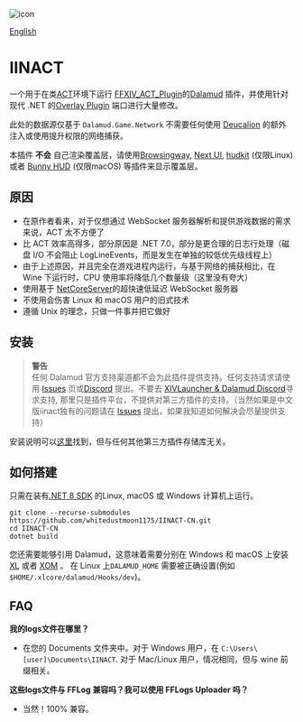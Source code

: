 ![icon](https://github.com/marzent/IINACT/blob/main/images/icon.ico?raw=true)

[English](https://github.com/whitedustmoon1175/IINACT-CN/blob/CN/README-EN.md)

# IINACT

一个用于在类[ACT](https://advancedcombattracker.com/)环境下运行 [FFXIV_ACT_Plugin](https://github.com/ravahn/FFXIV_ACT_Plugin)的[Dalamud](https://github.com/goatcorp/Dalamud) 插件，并使用针对现代 .NET 的[Overlay Plugin](https://github.com/OverlayPlugin/OverlayPlugin) 端口进行大量修改。

此处的数据源仅基于 `Dalamud.Game.Network` 不需要任何使用 [Deucalion](https://github.com/ff14wed/deucalion) 的额外注入或使用提升权限的网络捕获。

本插件 **不会** 自己渲染覆盖层，请使用[Browsingway](https://github.com/Styr1x/Browsingway), [Next UI](https://github.com/kaminaris/Next-UI), [hudkit](https://github.com/valarnin/hudkit) (仅限Linux) 或者 [Bunny HUD](https://github.com/marzent/Bunny-HUD) (仅限macOS) 等插件来显示覆盖层。


## 原因

- 在原作者看来，对于仅想通过 WebSocket 服务器解析和提供游戏数据的需求来说，ACT 太不方便了
- 比 ACT 效率高得多，部分原因是 .NET 7.0，部分是更合理的日志行处理（磁盘 I/O 不会阻止 LogLineEvents，而是发生在单独的较低优先级线程上）
- 由于上述原因，并且完全在游戏进程内运行，与基于网络的捕获相比，在 Wine 下运行时，CPU 使用率将降低几个数量级（这里没有夸大）
- 使用基于 [NetCoreServer](https://github.com/chronoxor/NetCoreServer)的超快速低延迟 WebSocket 服务器
- 不使用会伤害 Linux 和 macOS 用户的旧式技术
- 遵循 Unix 的理念，只做一件事并把它做好  

## 安装

> **警告**  
> 任何 Dalamud 官方支持渠道都不会为此插件提供支持。任何支持请求请使用 [Issues](https://github.com/marzent/IINACT/issues) 页或[Discord](https://discord.gg/pcexJC8YPG) 提出。不要去 [XIVLauncher & Dalamud Discord](https://discord.gg/holdshift)寻求支持, 那里只是插件平台，不提供对第三方插件的支持。（当然如果是中文版iinact独有的问题请在 [Issues](https://github.com/whitedustmoon1175/IINACT-CN/issues) 提出，如果我知道如何解决会尽量提供支持）

安装说明可以[这里](https://www.iinact.com/installation/)找到，但与任何其他第三方插件存储库无关。

## 如何搭建

只需在装有[.NET 8 SDK](https://dotnet.microsoft.com/en-us/download/dotnet/8.0)
的Linux, macOS 或 Windows 计算机上运行。
```
git clone --recurse-submodules https://github.com/whitedustmoon1175/IINACT-CN.git
cd IINACT-CN
dotnet build
``` 

您还需要能够引用 Dalamud，这意味着需要分别在 Windows 和 macOS 上安装 [XL](https://github.com/goatcorp/FFXIVQuickLauncher) 或者 [XOM](https://github.com/marzent/XIV-on-Mac) 。 在 Linux 上`DALAMUD_HOME` 需要被正确设置(例如`$HOME/.xlcore/dalamud/Hooks/dev`)。

## FAQ

**我的logs文件在哪里？**

- 在您的 Documents 文件夹中。对于 Windows 用户，在 `C:\Users\[user]\Documents\IINACT`. 对于 Mac/Linux 用户，情况相同，但与 wine 前缀相关。

**这些logs文件与 FFLog 兼容吗？我可以使用 FFLogs Uploader 吗？**

- 当然！100% 兼容。
